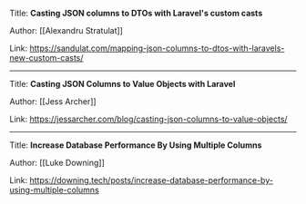 Title: **Casting JSON columns to DTOs with Laravel's custom casts**

Author: [[Alexandru Stratulat]]

Link: https://sandulat.com/mapping-json-columns-to-dtos-with-laravels-new-custom-casts/

---

Title: **Casting JSON Columns to Value Objects with Laravel**

Author: [[Jess Archer]]

Link: https://jessarcher.com/blog/casting-json-columns-to-value-objects/

---

Title: **Increase Database Performance By Using Multiple Columns**

Author: [[Luke Downing]]

Link: https://downing.tech/posts/increase-database-performance-by-using-multiple-columns